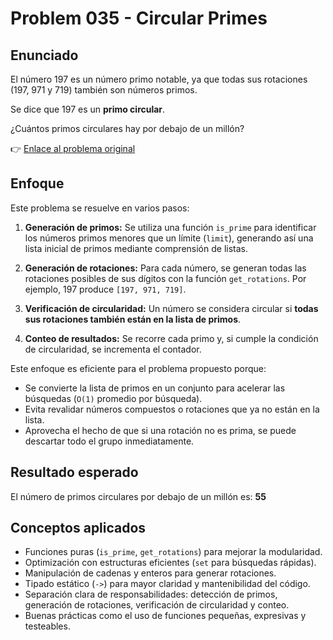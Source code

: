 # Problem 035 - Circular Primes
## Enunciado
El número 197 es un número primo notable, ya que todas sus rotaciones (197, 971 y 719) también son números primos.

Se dice que 197 es un **primo circular**.

¿Cuántos primos circulares hay por debajo de un millón?

👉 [Enlace al problema original](https://projecteuler.net/problem=35)

## Enfoque
Este problema se resuelve en varios pasos:

1. **Generación de primos:**
   Se utiliza una función `is_prime` para identificar los números primos menores que un límite (`limit`), generando así una lista inicial de primos mediante comprensión de listas.

2. **Generación de rotaciones:**
   Para cada número, se generan todas las rotaciones posibles de sus dígitos con la función `get_rotations`. Por ejemplo, 197 produce `[197, 971, 719]`.

3. **Verificación de circularidad:**
   Un número se considera circular si **todas sus rotaciones también están en la lista de primos**.

4. **Conteo de resultados:**
   Se recorre cada primo y, si cumple la condición de circularidad, se incrementa el contador.

Este enfoque es eficiente para el problema propuesto porque:

* Se convierte la lista de primos en un conjunto para acelerar las búsquedas (`O(1)` promedio por búsqueda).
* Evita revalidar números compuestos o rotaciones que ya no están en la lista.
* Aprovecha el hecho de que si una rotación no es prima, se puede descartar todo el grupo inmediatamente.

## Resultado esperado
El número de primos circulares por debajo de un millón es: **55**

## Conceptos aplicados
* Funciones puras (`is_prime`, `get_rotations`) para mejorar la modularidad.
* Optimización con estructuras eficientes (`set` para búsquedas rápidas).
* Manipulación de cadenas y enteros para generar rotaciones.
* Tipado estático (`->`) para mayor claridad y mantenibilidad del código.
* Separación clara de responsabilidades: detección de primos, generación de rotaciones, verificación de circularidad y conteo.
* Buenas prácticas como el uso de funciones pequeñas, expresivas y testeables.
